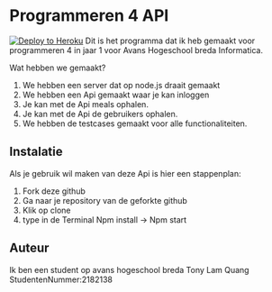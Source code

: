 # Programmeren 4 API 
[![Deploy to Heroku](https://github.com/TonyLamQ/sam/blob/main/.github/workflows/main.yml/badge.svg)](https://github.com/TonyLamQ/sam/blob/main/.github/workflows/main.yml)
Dit is het programma dat ik heb gemaakt voor programmeren 4 in jaar 1 voor Avans Hogeschool breda Informatica.

Wat hebben we gemaakt?
1. We hebben een server dat op node.js draait gemaakt
2. We hebben een Api gemaakt waar je kan inloggen
3. Je kan met de Api meals ophalen.
4. Je kan met de Api de gebruikers ophalen.
5. We hebben de testcases gemaakt voor alle functionaliteiten.

## Instalatie

Als je gebruik wil maken van deze Api is hier een stappenplan:
1. Fork deze github
2. Ga naar je repository van de geforkte github
3. Klik op clone
4. type in de Terminal Npm install -> Npm start

## Auteur

Ik ben een student op avans hogeschool breda
Tony Lam Quang 
StudentenNummer:2182138